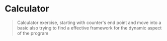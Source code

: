 # Calculator

>Calculator exercise, starting with counter's end point and move into a basic 
> also trying to find a effective framework for the dynamic aspect of the program